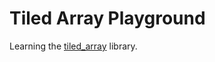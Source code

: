 # Tiled Array Playground
Learning the [tiled_array](https://github.com/ValeevGroup/tiledarray) library.
